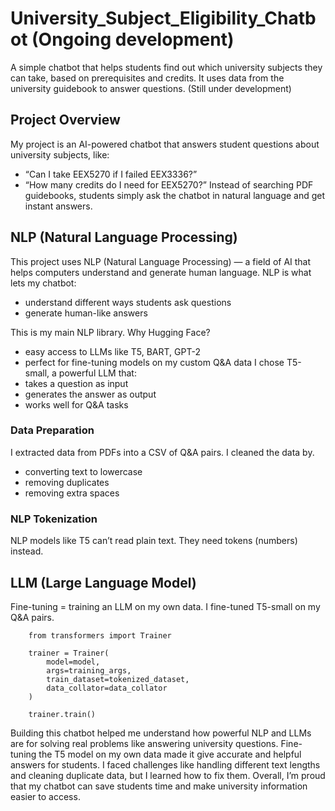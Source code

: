 # University_Subject_Eligibility_Chatbot (Ongoing development)
A simple chatbot that helps students find out which university subjects they can take, based on prerequisites and credits. It uses data from the university guidebook to answer questions. (Still under development)

## Project Overview

My project is an AI-powered chatbot that answers student questions about university subjects, like:
- “Can I take EEX5270 if I failed EEX3336?”
- “How many credits do I need for EEX5270?”
Instead of searching PDF guidebooks, students simply ask the chatbot in natural language and get instant answers.

## NLP (Natural Language Processing)
This project uses NLP (Natural Language Processing) — a field of AI that helps computers understand and generate human language.
NLP is what lets my chatbot:
  - understand different ways students ask questions
  - generate human-like answers

This is my main NLP library.
Why Hugging Face?
  - easy access to LLMs like T5, BART, GPT-2
  - perfect for fine-tuning models on my custom Q&A data
I chose T5-small, a powerful LLM that:
  - takes a question as input
  - generates the answer as output
  - works well for Q&A tasks

### Data Preparation
I extracted data from PDFs into a CSV of Q&A pairs.
I cleaned the data by.
 - converting text to lowercase
 - removing duplicates
 - removing extra spaces

### NLP Tokenization
NLP models like T5 can’t read plain text. They need tokens (numbers) instead.

## LLM (Large Language Model)
Fine-tuning = training an LLM on my own data.
I fine-tuned T5-small on my Q&A pairs.

        from transformers import Trainer
        
        trainer = Trainer(
            model=model,
            args=training_args,
            train_dataset=tokenized_dataset,
            data_collator=data_collator
        )
        
        trainer.train()

Building this chatbot helped me understand how powerful NLP and LLMs are for solving real problems like answering university questions. Fine-tuning the T5 model on my own data made it give accurate and helpful answers for students. I faced challenges like handling different text lengths and cleaning duplicate data, but I learned how to fix them. Overall, I’m proud that my chatbot can save students time and make university information easier to access.

